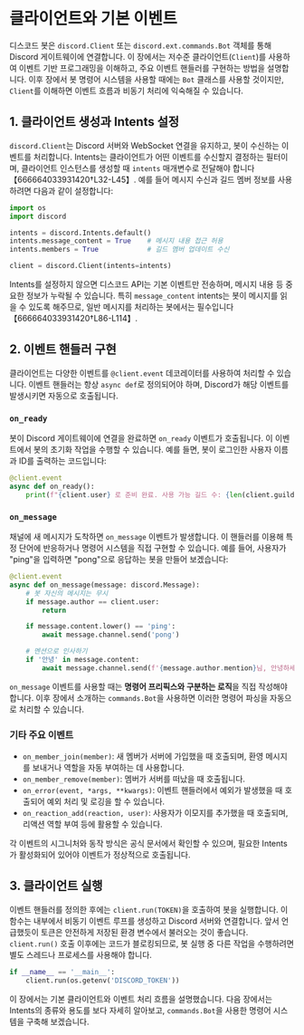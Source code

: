 # 클라이언트와 기본 이벤트

디스코드 봇은 `discord.Client` 또는 `discord.ext.commands.Bot` 객체를 통해 Discord 게이트웨이에 연결합니다. 이 장에서는 저수준 클라이언트(`Client`)를 사용하여 이벤트 기반 프로그래밍을 이해하고, 주요 이벤트 핸들러를 구현하는 방법을 설명합니다. 이후 장에서 봇 명령어 시스템을 사용할 때에는 `Bot` 클래스를 사용할 것이지만, `Client`를 이해하면 이벤트 흐름과 비동기 처리에 익숙해질 수 있습니다.

## 1. 클라이언트 생성과 Intents 설정

`discord.Client`는 Discord 서버와 WebSocket 연결을 유지하고, 봇이 수신하는 이벤트를 처리합니다. Intents는 클라이언트가 어떤 이벤트를 수신할지 결정하는 필터이며, 클라이언트 인스턴스를 생성할 때 `intents` 매개변수로 전달해야 합니다【666664033931420†L32-L45】. 예를 들어 메시지 수신과 길드 멤버 정보를 사용하려면 다음과 같이 설정합니다:

```python
import os
import discord

intents = discord.Intents.default()
intents.message_content = True    # 메시지 내용 접근 허용
intents.members = True            # 길드 멤버 업데이트 수신

client = discord.Client(intents=intents)
```

Intents를 설정하지 않으면 디스코드 API는 기본 이벤트만 전송하며, 메시지 내용 등 중요한 정보가 누락될 수 있습니다. 특히 `message_content` intents는 봇이 메시지를 읽을 수 있도록 해주므로, 일반 메시지를 처리하는 봇에서는 필수입니다【666664033931420†L86-L114】.

## 2. 이벤트 핸들러 구현

클라이언트는 다양한 이벤트를 `@client.event` 데코레이터를 사용하여 처리할 수 있습니다. 이벤트 핸들러는 항상 `async def`로 정의되어야 하며, Discord가 해당 이벤트를 발생시키면 자동으로 호출됩니다.

### `on_ready`

봇이 Discord 게이트웨이에 연결을 완료하면 `on_ready` 이벤트가 호출됩니다. 이 이벤트에서 봇의 초기화 작업을 수행할 수 있습니다. 예를 들면, 봇이 로그인한 사용자 이름과 ID를 출력하는 코드입니다:

```python
@client.event
async def on_ready():
    print(f"{client.user} 로 준비 완료. 사용 가능 길드 수: {len(client.guilds)}")
```

### `on_message`

채널에 새 메시지가 도착하면 `on_message` 이벤트가 발생합니다. 이 핸들러를 이용해 특정 단어에 반응하거나 명령어 시스템을 직접 구현할 수 있습니다. 예를 들어, 사용자가 "ping"을 입력하면 "pong"으로 응답하는 봇을 만들어 보겠습니다:

```python
@client.event
async def on_message(message: discord.Message):
    # 봇 자신의 메시지는 무시
    if message.author == client.user:
        return

    if message.content.lower() == 'ping':
        await message.channel.send('pong')

    # 멘션으로 인사하기
    if '안녕' in message.content:
        await message.channel.send(f'{message.author.mention}님, 안녕하세요!')
```

`on_message` 이벤트를 사용할 때는 **명령어 프리픽스와 구분하는 로직**을 직접 작성해야 합니다. 이후 장에서 소개하는 `commands.Bot`을 사용하면 이러한 명령어 파싱을 자동으로 처리할 수 있습니다.

### 기타 주요 이벤트

- `on_member_join(member)`: 새 멤버가 서버에 가입했을 때 호출되며, 환영 메시지를 보내거나 역할을 자동 부여하는 데 사용합니다.
- `on_member_remove(member)`: 멤버가 서버를 떠났을 때 호출됩니다.
- `on_error(event, *args, **kwargs)`: 이벤트 핸들러에서 예외가 발생했을 때 호출되어 예외 처리 및 로깅을 할 수 있습니다.
- `on_reaction_add(reaction, user)`: 사용자가 이모지를 추가했을 때 호출되며, 리액션 역할 부여 등에 활용할 수 있습니다.

각 이벤트의 시그니처와 동작 방식은 공식 문서에서 확인할 수 있으며, 필요한 Intents가 활성화되어 있어야 이벤트가 정상적으로 호출됩니다.

## 3. 클라이언트 실행

이벤트 핸들러를 정의한 후에는 `client.run(TOKEN)`을 호출하여 봇을 실행합니다. 이 함수는 내부에서 비동기 이벤트 루프를 생성하고 Discord 서버와 연결합니다. 앞서 언급했듯이 토큰은 안전하게 저장된 환경 변수에서 불러오는 것이 좋습니다. `client.run()` 호출 이후에는 코드가 블로킹되므로, 봇 실행 중 다른 작업을 수행하려면 별도 스레드나 프로세스를 사용해야 합니다.

```python
if __name__ == '__main__':
    client.run(os.getenv('DISCORD_TOKEN'))
```

이 장에서는 기본 클라이언트와 이벤트 처리 흐름을 설명했습니다. 다음 장에서는 Intents의 종류와 용도를 보다 자세히 알아보고, `commands.Bot`을 사용한 명령어 시스템을 구축해 보겠습니다.



